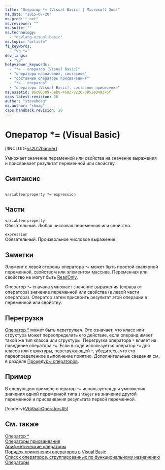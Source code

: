 ```yaml
---
title: "Оператор *= (Visual Basic) | Microsoft Docs"
ms.date: "2015-07-20"
ms.prod: ".net"
ms.reviewer: ""
ms.suite: ""
ms.technology: 
  - "devlang-visual-basic"
ms.topic: "article"
f1_keywords: 
  - "vb.*="
dev_langs: 
  - "VB"
helpviewer_keywords: 
  - "*= - оператор [Visual Basic]"
  - "операторы назначения, составное"
  - "составные операторы присваивания"
  - "*= - оператор"
  - "операторы [Visual Basic], составное присвоение"
ms.assetid: 96c86509-6eb8-4682-8226-3852e049376f
caps.latest.revision: 20
author: "stevehoag"
ms.author: "shoag"
caps.handback.revision: 20
---
```

# Оператор *= (Visual Basic)
[!INCLUDE[vs2017banner](../../../visual-basic/includes/vs2017banner.md)]

Умножает значение переменной или свойства на значение выражения и присваивает результат переменной или свойству.  
  
## Синтаксис  
  
```  
  
variableorproperty *= expression  
```  
  
## Части  
 `variableorproperty`  
 Обязательный.  Любая числовая переменная или свойство.  
  
 `expression`  
 Обязательный.  Произвольное числовое выражение.  
  
## Заметки  
 Элемент с левой стороны оператора `*=` может быть простой скалярной переменной, свойством или элементом массива.  Переменная или свойство не могут быть [ReadOnly](../../../visual-basic/language-reference/modifiers/readonly.md).  
  
 Оператор `*=` сначала умножает значение выражения \(справа от оператора\) значение переменной или свойства \(в левой части оператора\).  Оператор затем присвоить результат этой операции в переменной или свойству.  
  
## Перегрузка  
 [Оператор \*](../../../visual-basic/language-reference/operators/multiplication-operator.md) может быть *перегружен*. Это означает, что класс или структура может переопределить его действие, если операнд имеет такой же тип класса или структуры.  Перегрузка оператора `*` влияет на поведение оператора `*=`.  Если в коде используется оператор `*=` для класса или структуры, перегружающей `*`, убедитесь, что его переопределенное выполнение понятно.  Дополнительные сведения см. в разделе [Процедуры операторов](../../../visual-basic/programming-guide/language-features/procedures/operator-procedures.md).  
  
## Пример  
 В следующем примере оператор `*=` используется для умножения значения одной переменной типа `Integer` на значение другой переменной и присваивания результата первой переменной.  
  
 [!code-vb[VbVbalrOperators#5](../../../visual-basic/language-reference/operators/codesnippet/visualbasic/multiplication-assignmen_1_1.vb)]  
  
## См. также  
 [Оператор \*](../../../visual-basic/language-reference/operators/multiplication-operator.md)   
 [Операторы присваивания](../../../visual-basic/language-reference/operators/assignment-operators.md)   
 [Арифметические операторы](../../../visual-basic/language-reference/operators/arithmetic-operators.md)   
 [Порядок применения операторов в Visual Basic](../../../visual-basic/language-reference/operators/operator-precedence.md)   
 [Список операторов, сгруппированных по функциональному назначению](../../../visual-basic/language-reference/operators/operators-listed-by-functionality.md)   
 [Операторы](../../../visual-basic/programming-guide/language-features/statements.md)